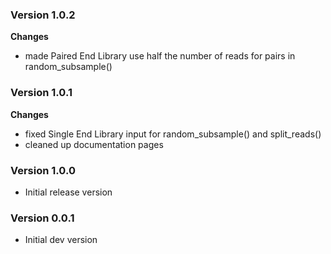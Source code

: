 ### Version 1.0.2
__Changes__
- made Paired End Library use half the number of reads for pairs in random_subsample()

### Version 1.0.1
__Changes__
- fixed Single End Library input for random_subsample() and split_reads()
- cleaned up documentation pages

### Version 1.0.0
- Initial release version

### Version 0.0.1
- Initial dev version


